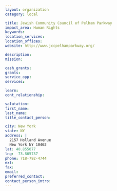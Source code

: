 ```yaml
---
layout: organization
category: local

title: Jewish Community Council of Pelham Parkway
impact_area: Human Rights
keywords: 
location_services: 
location_offices: 
website: http://www.jccpelhamparkway.org/

description: 
mission: 

cash_grants: 
grants: 
service_opp: 
services: 

learn: 
cont_relationship: 

salutation: 
first_name: 
last_name: 
title_contact_person: 

city: New York
state: NY
address: |
  2157 Holland Avenue  
  New York NY 10462
lat: 40.855077
lng: -73.865737
phone: 718-792-4744
ext: 
fax: 
email: 
preferred_contact: 
contact_person_intro: 
---
```

